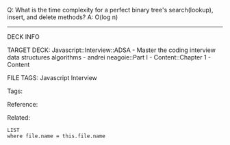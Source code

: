 Q: What is the time complexity for a perfect binary tree's search(lookup), insert, and delete methods?
A: O(log n)
<!--ID: 1689972344587-->



---

DECK INFO

TARGET DECK: Javascript::Interview::ADSA - Master the coding interview data structures algorithms - andrei neagoie::Part I - Content::Chapter 1 - Content

FILE TAGS: Javascript Interview

Tags:

Reference:

Related:

```dataview
LIST
where file.name = this.file.name
```
